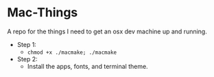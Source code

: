 # Mac-Things
A repo for the things I need to get an osx dev machine up and running.

* Step 1:
  * `chmod +x ./macmake; ./macmake`
* Step 2:
  * Install the apps, fonts, and terminal theme.
